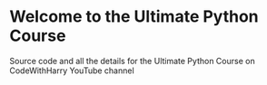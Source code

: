 # Welcome to the Ultimate Python Course
 Source code and all the details for the Ultimate Python Course on CodeWithHarry YouTube channel
